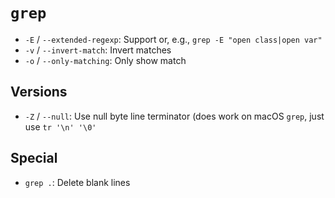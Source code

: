 # `grep`

- `-E` / `--extended-regexp`: Support or, e.g., `grep -E "open class|open var"`
- `-v` / `--invert-match`: Invert matches
- `-o` / `--only-matching`: Only show match

## Versions

- `-Z` / `--null`: Use null byte line terminator (does work on macOS `grep`, just use `tr '\n' '\0'`

## Special

- `grep .`: Delete blank lines
